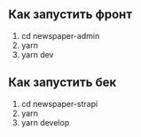 ## Как запустить фронт
1. cd newspaper-admin
2. yarn
3. yarn dev


## Как запустить бек
1. cd newspaper-strapi
2. yarn
3. yarn develop

